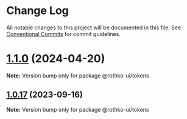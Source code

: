 # Change Log

All notable changes to this project will be documented in this file.
See [Conventional Commits](https://conventionalcommits.org) for commit guidelines.

# [1.1.0](https://github.com/luxo-ai/rothko-ui/compare/@rothko-ui/tokens@1.0.17...@rothko-ui/tokens@1.1.0) (2024-04-20)

**Note:** Version bump only for package @rothko-ui/tokens





## [1.0.17](https://github.com/luxo-ai/rothko-ui/compare/@rothko-ui/tokens@1.0.16...@rothko-ui/tokens@1.0.17) (2023-09-16)

**Note:** Version bump only for package @rothko-ui/tokens

